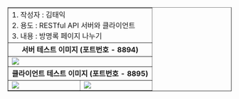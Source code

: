 <table border="1">
<tr><td colspan="2">
    1. 작성자 : 김태익 <br>
    2. 용도 : RESTful API 서버와 클라이언트 <br>
    3. 내용 : 방명록 페이지 나누기 <br>
</td></tr>
<tr><td colspan="2" align="center">
    <b>서버 테스트 이미지 (포트번호 - 8894)</b>
</td></tr>
<tr><td colspan="2">
    <img src="https://cafeptthumb-phinf.pstatic.net/MjAyNDA3MzFfMjQx/MDAxNzIyMzg4Nzk5ODIy.D0RFyrtUkr7rrvAJinl2LiH0iaFgC-1TrvorcBisvqsg.w1MDWGZD0TF7fE4xdyIWucM1ycNizsMMTaZ91NQ08Acg.PNG/C1.PNG?type=w1600"/>
</td></tr>
<tr><td colspan="2" align="center">
   <b>클라이언트 테스트 이미지 (포트번호 - 8895)</b>
</td></tr>
<tr><td>
    <img src="https://cafeptthumb-phinf.pstatic.net/MjAyNDA3MzFfMTkw/MDAxNzIyMzg4Nzk5ODE3.NYzwbZTzgRYZk2z-MfprNIk1FjySOqaeg3uVesppj9wg.SkiTC2zMPpcjyIBJ2AQzHXBD214H_BVIWwfg7Knx43gg.PNG/C11.PNG?type=w1600"/>
</td>
<td>
    <img src="https://cafeptthumb-phinf.pstatic.net/MjAyNDA3MzFfMjAy/MDAxNzIyMzg4Nzk5ODI2.e4d7Oz8bnNsnwVQ78IIG13MPUScf4EN7WeAHthYLw14g.U3Sdj_8IJF1OysnDfZEuBaaHpc4xJqIxDLi8m71ygvIg.PNG/C12.PNG?type=w1600"/>
</td>
</tr>
</table>
